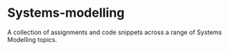 # Systems-modelling

A collection of assignments and code snippets across a range of Systems Modelling topics.
